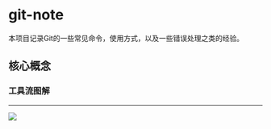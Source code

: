 # git-note

本项目记录Git的一些常见命令，使用方式，以及一些错误处理之类的经验。


## 核心概念

### 工具流图解
______________________

<img src="http://ww4.sinaimg.cn/mw690/81b78497jw1eqnk1bkyaij20e40bpjsm.jpg"/>
